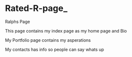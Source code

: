 # Rated-R-page_
Ralphs Page

This page contains my index page as my home page and Bio 

My Portfolio page contains my asperations 

My contacts has info so people can say whats up 

